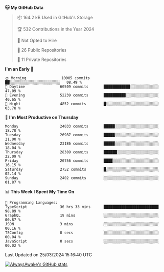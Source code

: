 <!--START_SECTION:waka-->
**🐱 My GitHub Data** 

> 📦 164.2 kB Used in GitHub's Storage 
 > 
> 🏆 532 Contributions in the Year 2024
 > 
> 🚫 Not Opted to Hire
 > 
> 📜 26 Public Repositories 
 > 
> 🔑 11 Private Repositories 
 > 
**I'm an Early 🐤** 

```text
🌞 Morning                10905 commits       ██░░░░░░░░░░░░░░░░░░░░░░░   08.49 % 
🌆 Daytime                60509 commits       ████████████░░░░░░░░░░░░░   47.09 % 
🌃 Evening                52239 commits       ██████████░░░░░░░░░░░░░░░   40.65 % 
🌙 Night                  4852 commits        █░░░░░░░░░░░░░░░░░░░░░░░░   03.78 % 
```
📅 **I'm Most Productive on Thursday** 

```text
Monday                   24033 commits       █████░░░░░░░░░░░░░░░░░░░░   18.70 % 
Tuesday                  26987 commits       █████░░░░░░░░░░░░░░░░░░░░   21.00 % 
Wednesday                23186 commits       █████░░░░░░░░░░░░░░░░░░░░   18.04 % 
Thursday                 28389 commits       ██████░░░░░░░░░░░░░░░░░░░   22.09 % 
Friday                   20756 commits       ████░░░░░░░░░░░░░░░░░░░░░   16.15 % 
Saturday                 2752 commits        █░░░░░░░░░░░░░░░░░░░░░░░░   02.14 % 
Sunday                   2402 commits        ░░░░░░░░░░░░░░░░░░░░░░░░░   01.87 % 
```


📊 **This Week I Spent My Time On** 

```text
💬 Programming Languages: 
TypeScript               36 hrs 33 mins      █████████████████████████   98.89 % 
GraphQL                  19 mins             ░░░░░░░░░░░░░░░░░░░░░░░░░   00.87 % 
JSON                     3 mins              ░░░░░░░░░░░░░░░░░░░░░░░░░   00.16 % 
TSConfig                 0 secs              ░░░░░░░░░░░░░░░░░░░░░░░░░   00.04 % 
JavaScript               0 secs              ░░░░░░░░░░░░░░░░░░░░░░░░░   00.02 % 
```


 Last Updated on 25/03/2024 15:16:40 UTC
<!--END_SECTION:waka-->

[![AlwaysAwake's GitHub stats](https://github-readme-stats.vercel.app/api?username=AlwaysAwake&show_icons=true&theme=github_dark&count_private=true)](https://github.com/AlwaysAwake/AlwaysAwake)
